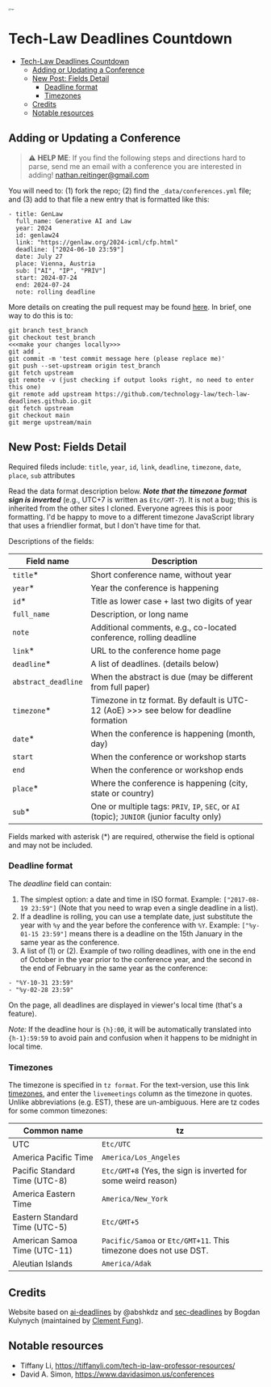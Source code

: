 <img src="static/img/logo.svg" alt="logo" style="zoom:25%;" />

# Tech-Law Deadlines Countdown

<!-- TOC start (generated with https://github.com/derlin/bitdowntoc) -->

- [Tech-Law Deadlines Countdown](#tech-law-deadlines-countdown)
   * [Adding or Updating a Conference](#adding-or-updating-a-conference)
   * [New Post: Fields Detail](#new-post-fields-detail)
      + [Deadline format](#deadline-format)
      + [Timezones](#timezones)
   * [Credits ](#credits)
   * [Notable resources](#notable-resources)

<!-- TOC end -->

## Adding or Updating a Conference

> :warning: **HELP ME**: If you find the following steps and directions hard to parse, send me an email with a conference you are interested in adding! nathan.reitinger@gmail.com

You will need to: (1) fork the repo; (2) find the `_data/conferences.yml` file; and (3) add to that file a new entry that is formatted like this:

```
- title: GenLaw
  full_name: Generative AI and Law
  year: 2024
  id: genlaw24
  link: "https://genlaw.org/2024-icml/cfp.html"
  deadline: ["2024-06-10 23:59"]
  date: July 27
  place: Vienna, Austria
  sub: ["AI", "IP", "PRIV"]
  start: 2024-07-24
  end: 2024-07-24
  note: rolling deadline
```

More details on creating the pull request may be found [here](https://www.digitalocean.com/community/tutorials/how-to-create-a-pull-request-on-github). In brief, one way to do this is to:

```
git branch test_branch
git checkout test_branch
<<<make your changes locally>>>
git add .
git commit -m 'test commit message here (please replace me)'
git push --set-upstream origin test_branch
git fetch upstream
git remote -v (just checking if output looks right, no need to enter this one)
git remote add upstream https://github.com/technology-law/tech-law-deadlines.github.io.git
git fetch upstream
git checkout main
git merge upstream/main
```

## New Post: Fields Detail



Required fileds include: `title`, `year`, `id`, `link`, `deadline`, `timezone`, `date`, `place`, `sub` attributes

Read the data format description below. ***Note that the timezone format sign is inverted*** (e.g., UTC+7 is written as `Etc/GMT-7`). It is not a bug; this is inherited from the other sites I cloned. Everyone agrees this is poor formatting. I'd be happy to move to a different timezone JavaScript library that uses a friendlier format, but I don't have time for that.

Descriptions of the fields:

| Field name          | Description                                                  |
| ------------------- | ------------------------------------------------------------ |
| `title`\*           | Short conference name, without year                          |
| `year`\*            | Year the conference is happening                             |
| `id`\*              | Title as lower case + last two digits of year                |
| `full_name`         | Description, or long name                                    |
| `note`              | Additional comments, e.g., co-located conference, rolling deadline |
| `link`\*            | URL to the conference home page                              |
| `deadline`\*        | A list of deadlines. (details below)                         |
| `abstract_deadline` | When the abstract is due (may be different from full paper)  |
| `timezone`\*        | Timezone in tz format. By default is UTC-12 (AoE) >>> see below for deadline formation |
| `date`\*            | When the conference is happening (month, day)                |
| `start`             | When the conference or workshop starts                       |
| `end`               | When the conference or workshop ends                         |
| `place`\*           | Where the conference is happening (city, state or country)   |
| `sub`\*             | One or multiple tags: `PRIV`, `IP`, `SEC`, or `AI` (topic); `JUNIOR` (junior faculty only) |

Fields marked with asterisk (\*) are required, otherwise the field is optional and may not be included.


### Deadline format

The *deadline* field can contain:

1. The simplest option: a date and time in ISO format. Example: `["2017-08-19 23:59"]` (Note that you need to wrap even a single deadline in a list).
2. If a deadline is rolling, you can use a template date, just substitute the
   year with `%y` and the year before the conference with `%Y`. Example:
   `["%y-01-15 23:59"]` means there is a deadline on the 15th January in the
   same year as the conference.
2. A list of (1) or (2). Example of two rolling deadlines, with one in the end
   of October in the year prior to the conference year, and the second in the
   end of February in the same year as the conference:
  ```
  - "%Y-10-31 23:59"
  - "%y-02-28 23:59"
  ```

On the page, all deadlines are displayed in viewer's local time (that's a feature).

*Note:* If the deadline hour is `{h}:00`, it will be automatically translated into `{h-1}:59:59` to avoid pain and confusion when it happens to be midnight in local time.

### Timezones

The timezone is specified in `tz format`. For the text-version, use this link [timezones](https://www.healthstream.com/hlchelp/Administrator/Classes/HLC_Time_Zone_Abbreviations.htm), and enter the `livemeetings` column as the timezone in quotes. Unlike abbreviations (e.g. EST), these are un-ambiguous. Here are tz codes for some common timezones:

| Common name                   | tz                                                                 |
|-------------------------------|--------------------------------------------------------------------|
| UTC                           | `Etc/UTC`                                                          |
| America Pacific Time          | `America/Los_Angeles`                                              |
| Pacific Standard Time (UTC-8) | `Etc/GMT+8` (Yes, the sign is inverted for some weird reason)      |
| America Eastern Time          | `America/New_York`                                                 |
| Eastern Standard Time (UTC-5) | `Etc/GMT+5`                                                        |
| American Samoa Time (UTC-11)  | `Pacific/Samoa` or `Etc/GMT+11`. This timezone does not use DST.   |
| Aleutian Islands              | `America/Adak`                                                     |

## Credits 

Website based on [ai-deadlines](https://aideadlin.es) by @abshkdz and [sec-deadlines](https://sec-deadlines.github.io ) by Bogdan Kulynych (maintained by [Clement Fung](https://clementfung.github.io/)).

## Notable resources

- Tiffany Li, https://tiffanyli.com/tech-ip-law-professor-resources/
- David A. Simon, https://www.davidasimon.us/conferences

